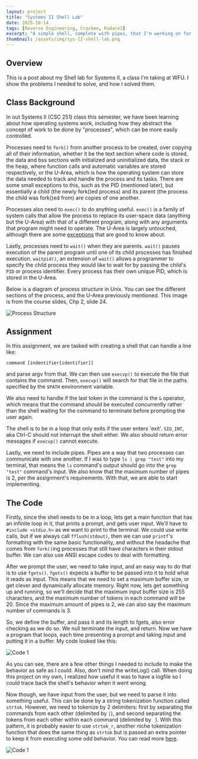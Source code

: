 ```yaml
---
layout: project
title: "Systems II Shell Lab"
date: 2025-10-14
tags: [Reverse Engineering, Crackme, Radare2]
excerpt: "A simple shell, complete with pipes, that I'm working on for my CSC 251 class at WFU."
thumbnail: /assets/img/sys-II-shell-lab.png
---
```


## Overview
This is a post about my Shell lab for Systems II, a class I'm taking at WFU. I show the problems I needed to solve, and how I solved them.

## Class Background
In out Systems II (CSC 251) class this semester, we have been learning about how operating systems work, including how they abstract the concept of work to be done by "processes", which can be more easily controlled.

Processes need to `fork()` from another process to be created, over copying all of their information, whether it be the text section where code is stored, the data and bss sections with initialized and uninitialized data, the stack or the heap, where function calls and automatic variables are stored respectively, or the U-Area, which is how the operating system can store the data needed to track and handle the process and its tasks. There are some small exceptions to this, such as the PID (mentioned later), but essentially a child (the newly fork()ed process) and its parent (the process the child was fork()ed from) are copies of one another.

Processes also need to `exec()` to do anything useful. `exec()` is a family of system calls that allow the process to replace its user-space data (anything but the U-Area) with that of a different program, along with any arguments that program might need to operate. The U-Area is largely untouched, although there are some [exceptions](https://stackoverflow.com/questions/2333637/is-it-possible-for-a-signal-handler-to-survive-after-exec) that are good to know about.

Lastly, processes need to `wait()` when they are parents. `wait()` pauses execution of the parent program until one of its child processes has finished execution. `waitpid()`, an extension of `wait()` allows a programmer to specify the child process they would like to wait for by passing the child's `PID` or process identifier. Every process has their own unique PID, which is stored in the U-Area.

Below is a diagram of process structure in Unix. You can see the different sections of the process, and the U-Area previously mentioned. This image is from the course slides, Chp 2, slide 24.

<img src="/assets/img/sys-II-shell-lab-process-structure.png" alt="Process Structure" class="project-image">

## Assignment

In this assignment, we are tasked with creating a shell that can handle a line like: 
```
command [indentifier[identifier]]
```
and parse argv from that. We can then use `execvp()` to execute the file that contains the command. Then, `execvp()` will search for that file in the paths specified by the `$PATH` environment variable. 

We also need to handle if the last token in the command is the `&` operator, which means that the command should be executed concurrently rather than the shell waiting for the command to terminate before prompting the user again.

The shell is to be in a loop that only exits if the user enters 'exit'. `SIG_INT`, aka Ctrl-C should not interrupt the shell either. We also should return error messages if `execvp()` cannot execute. 

Lastly, we need to include pipes. Pipes are a way that two processes can communicate with one another. If I was to type `ls | grep "test"` into my terminal, that means the `ls` command's output should go into the `grep "test"` command's input. We also know that the maximum number of pipes is 2, per the assignment's requirements. With that, we are able to start implementing.

## The Code

Firstly, since the shell needs to be in a loop, lets get a main function that has an infinite loop in it, that prints a prompt, and gets user input. We'll have to `#include <stdio.h>` as we want to print to the terminal. We could use write calls, but if we always call `fflush(stdout)`, then we can use `printf`'s formatting with the same basic functionality, and without the headache that comes from `fork()`ing processes that still have characters in their stdout buffer. We can also use ANSI escape codes to deal with formatting.

After we prompt the user, we need to take input, and an easy way to do that is to use `fgets()`. `fgets()` expects a buffer to be passed into it to hold what it reads as input. This means that we need to set a maximum buffer size, or get clever and dynamically allocate memory. Right now, lets get something up and running, so we'll decide that the maximum input buffer size is 255 characters, and the maximum number of tokens in each command will be 20. Since the maximum amount of pipes is 2, we can also say the maximum number of commands is 3. 

So, we define the buffer, and pass it and its length to fgets, also error checking as we do so. We null terminate the input, and return. Now we have a program that loops, each time presenting a prompt and taking input and putting it in a buffer. My code looked like this:

<img src="/assets/img/sys-II-shell-lab-code-1.png" alt="Code 1" class="project-image-code">

As you can see, there are a few other things I needed to include to make the behavior as safe as I could. Also, don't mind the writeLog() call. When doing this project on my own, I realized how useful it was to have a logfile so I could trace back the shell's behavior when it went wrong.

Now though, we have input from the user, but we need to parse it into something useful. This can be done by a string tokenization function called `strtok`. However, we need to tokenize by 2 delimiters: first by separating the commands from each other (delimited by `|`), and second separating the tokens from each other within each command (delimited by ` `). With this pattern, it is probably easier to use `strtok_r`, another niche tokenization function that does the same thing as `strtok` but is passed an extra pointer to keep it from executing some odd behavior. You can read more [here](https://systems-encyclopedia.cs.illinois.edu/articles/c-strtok/).

<img src="/assets/img/sys-II-shell-lab-code-2.png" alt="Code 1" class="project-image-code">


